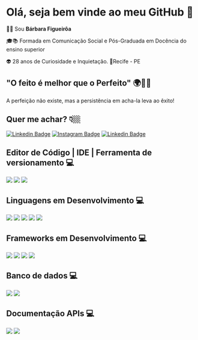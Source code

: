 # Olá, seja bem vinde ao meu GitHub 👋

👩🏼 Sou **Bárbara Figueirôa** 

🎓📚 Formada em Comunicação Social e Pós-Graduada em Docência do ensino superior 

👽 28 anos de Curiosidade e Inquietação.
📍Recife - PE


## "O feito é melhor que o Perfeito" 🌍🌠🧠
A perfeição não existe, mas a persistência em acha-la leva ao êxito!

## Quer me achar? 👇🏼
[![Linkedin Badge](https://img.shields.io/badge/-LinkedIn-blue?style=flat-square&logo=Linkedin&logoColor=white&link=https://www.linkedin.com/in/barbara-figueiroa/)](https://www.linkedin.com/in/barbara-figueiroa/) [![Instagram Badge](https://img.shields.io/badge/-Instagram-violet?style=flat-square&logo=Instagram&logoColor=white&link=https://https://www.instagram.com/diariodeumadev_/)](https://www.instagram.com/diariodeumadev_/) 
[![Linkedin Badge](https://img.shields.io/badge/-Whatsapp-green?style=flat-square&logo=Whatsapp&logoColor=white&link=https://www.Whatsapp.com/in/barbara-figueiroa/)]()

## Editor de Código | IDE | Ferramenta de versionamento 💻

<img src = "https://img.shields.io/badge/-VisualStudioCode-darkblue?style=flat-square&logo=Visualstudiocode&logoColor=blue&link=https://www.Visualstudiocode.com/in/barbara-figueiroa/"> <img src = "https://img.shields.io/badge/-Eclipse-purple?style=flat-square&logo=Eclipse&logoColor=white&link=https://www.Eclipse.com/in/barbara-figueiroa/"> <img src = "https://img.shields.io/badge/-Git-orange?style=flat-square&logo=Git&logoColor=white&link=https://www.Git.com/in/barbara-figueiroa/"> 


## Linguagens em Desenvolvimento 💻

<img src="https://img.shields.io/badge/-Javascript-yellow?style=flat-square&logo=Javascript&logoColor=white&link=https://www.Javascript.com/in/barbara-figueiroa/"> <img src = "https://img.shields.io/badge/-TypeScript-blue?style=flat-square&logo=TypeScript&logoColor=white&link=https://www.TypeScript.com/in/barbara-figueiroa/"> <img src = "https://img.shields.io/badge/-Java-red?style=flat-square&logo=Java&logoColor=blue&link=https://www.Java.com/in/barbara-figueiroa/"> <img src = "https://img.shields.io/badge/-HTML5-orange?style=flat-square&logo=HTML5&logoColor=white&link=https://www.HTML5.com/in/barbara-figueiroa/"> <img src = "https://img.shields.io/badge/-CSS3-blue?style=flat-square&logo=CSS3&logoColor=white&link=https://www.CSS3.com/in/barbara-figueiroa/"> 





## Frameworks em Desenvolvimento 💻

<img src="https://img.shields.io/badge/-Node.js-darkgreen?style=flat-square&logo=Node.js&logoColor=white&link=https://www.Node.js.com/in/barbara-figueiroa/"> <img src = "https://img.shields.io/badge/-BootStrap-purple?style=flat-square&logo=Bootstrap&logoColor=white&link=https://www.Bootstrap.com/in/barbara-figueiroa/"> <img src = "https://img.shields.io/badge/-SpringBoot-green?style=flat-square&logo=SpringBoot&logoColor=darkgreen&link=https://www.SpringBoot.com/in/barbara-figueiroa/">  <img src = "https://img.shields.io/badge/-Angular-darkred?style=flat-square&logo=Angular&logoColor=white&link=https://www.Angular.com/in/barbara-figueiroa/"> 
## Banco de dados 💻
<img src = "https://img.shields.io/badge/-MYSQL-blue?style=flat-square&logo=MYSQL&logoColor=yellow&link=https://www.MYSQL.com/in/barbara-figueiroa/">  <img src = "https://img.shields.io/badge/-MongoDB-green?style=flat-square&logo=MongoDB&logoColor=brown&link=https://www.MongoDB.com/in/barbara-figueiroa/"> 

## Documentação APIs 💻

<img src = "https://img.shields.io/badge/-Postman-darkorange?style=flat-square&logo=Postman&logoColor=white&link=https://www.Postman.com/in/barbara-figueiroa/"> <img src = "https://img.shields.io/badge/-Swagger-darkgreen?style=flat-square&logo=Swagger&logoColor=lightgreen&link=https://www.Swagger.com/in/barbara-figueiroa/">
